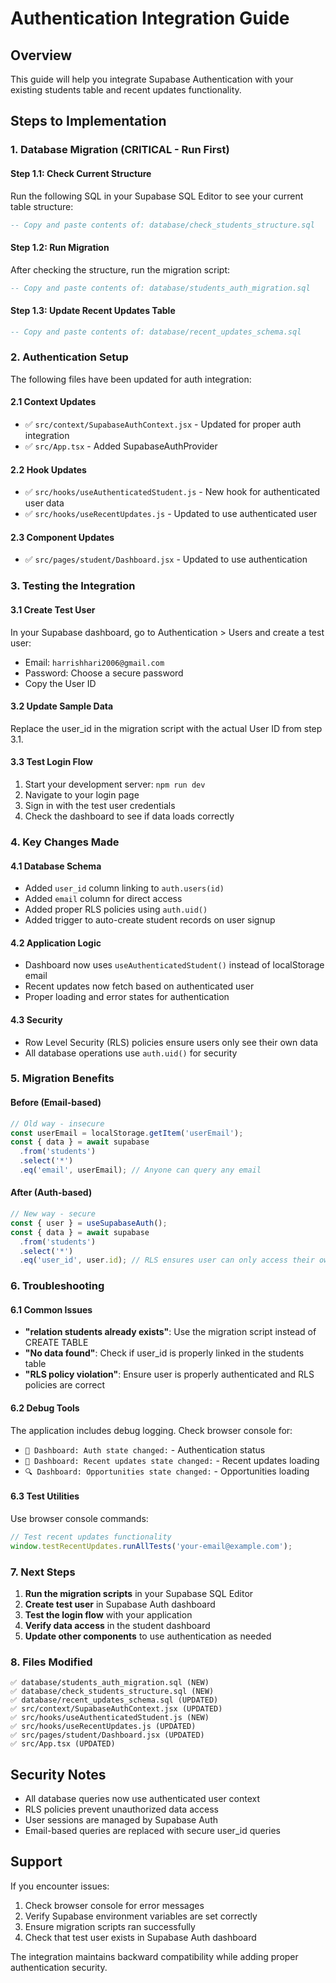 # Authentication Integration Guide

## Overview
This guide will help you integrate Supabase Authentication with your existing students table and recent updates functionality.

## Steps to Implementation

### 1. Database Migration (CRITICAL - Run First)

#### Step 1.1: Check Current Structure
Run the following SQL in your Supabase SQL Editor to see your current table structure:

```sql
-- Copy and paste contents of: database/check_students_structure.sql
```

#### Step 1.2: Run Migration
After checking the structure, run the migration script:

```sql
-- Copy and paste contents of: database/students_auth_migration.sql
```

#### Step 1.3: Update Recent Updates Table
```sql
-- Copy and paste contents of: database/recent_updates_schema.sql
```

### 2. Authentication Setup

The following files have been updated for auth integration:

#### 2.1 Context Updates
- ✅ `src/context/SupabaseAuthContext.jsx` - Updated for proper auth integration
- ✅ `src/App.tsx` - Added SupabaseAuthProvider

#### 2.2 Hook Updates
- ✅ `src/hooks/useAuthenticatedStudent.js` - New hook for authenticated user data
- ✅ `src/hooks/useRecentUpdates.js` - Updated to use authenticated user

#### 2.3 Component Updates
- ✅ `src/pages/student/Dashboard.jsx` - Updated to use authentication

### 3. Testing the Integration

#### 3.1 Create Test User
In your Supabase dashboard, go to Authentication > Users and create a test user:
- Email: `harrishhari2006@gmail.com`
- Password: Choose a secure password
- Copy the User ID

#### 3.2 Update Sample Data
Replace the user_id in the migration script with the actual User ID from step 3.1.

#### 3.3 Test Login Flow
1. Start your development server: `npm run dev`
2. Navigate to your login page
3. Sign in with the test user credentials
4. Check the dashboard to see if data loads correctly

### 4. Key Changes Made

#### 4.1 Database Schema
- Added `user_id` column linking to `auth.users(id)`
- Added `email` column for direct access
- Added proper RLS policies using `auth.uid()`
- Added trigger to auto-create student records on user signup

#### 4.2 Application Logic
- Dashboard now uses `useAuthenticatedStudent()` instead of localStorage email
- Recent updates now fetch based on authenticated user
- Proper loading and error states for authentication

#### 4.3 Security
- Row Level Security (RLS) policies ensure users only see their own data
- All database operations use `auth.uid()` for security

### 5. Migration Benefits

#### Before (Email-based)
```javascript
// Old way - insecure
const userEmail = localStorage.getItem('userEmail');
const { data } = await supabase
  .from('students')
  .select('*')
  .eq('email', userEmail); // Anyone can query any email
```

#### After (Auth-based)
```javascript
// New way - secure
const { user } = useSupabaseAuth();
const { data } = await supabase
  .from('students')
  .select('*')
  .eq('user_id', user.id); // RLS ensures user can only access their own data
```

### 6. Troubleshooting

#### 6.1 Common Issues
- **"relation students already exists"**: Use the migration script instead of CREATE TABLE
- **"No data found"**: Check if user_id is properly linked in the students table
- **"RLS policy violation"**: Ensure user is properly authenticated and RLS policies are correct

#### 6.2 Debug Tools
The application includes debug logging. Check browser console for:
- `👤 Dashboard: Auth state changed:` - Authentication status
- `📢 Dashboard: Recent updates state changed:` - Recent updates loading
- `🔍 Dashboard: Opportunities state changed:` - Opportunities loading

#### 6.3 Test Utilities
Use browser console commands:
```javascript
// Test recent updates functionality
window.testRecentUpdates.runAllTests('your-email@example.com');
```

### 7. Next Steps

1. **Run the migration scripts** in your Supabase SQL Editor
2. **Create test user** in Supabase Auth dashboard
3. **Test the login flow** with your application
4. **Verify data access** in the student dashboard
5. **Update other components** to use authentication as needed

### 8. Files Modified

```
✅ database/students_auth_migration.sql (NEW)
✅ database/check_students_structure.sql (NEW)
✅ database/recent_updates_schema.sql (UPDATED)
✅ src/context/SupabaseAuthContext.jsx (UPDATED)
✅ src/hooks/useAuthenticatedStudent.js (NEW)
✅ src/hooks/useRecentUpdates.js (UPDATED)
✅ src/pages/student/Dashboard.jsx (UPDATED)
✅ src/App.tsx (UPDATED)
```

## Security Notes

- All database queries now use authenticated user context
- RLS policies prevent unauthorized data access
- User sessions are managed by Supabase Auth
- Email-based queries are replaced with secure user_id queries

## Support

If you encounter issues:
1. Check browser console for error messages
2. Verify Supabase environment variables are set correctly
3. Ensure migration scripts ran successfully
4. Check that test user exists in Supabase Auth dashboard

The integration maintains backward compatibility while adding proper authentication security.